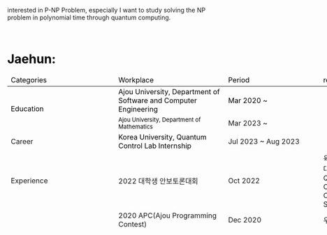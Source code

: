 interested in P-NP Problem, especially I want to study solving the NP problem in polynomial time through quantum computing.

<!---
Han-JaeHoon/Han-JaeHoon is a ✨ special ✨ repository because its `README.md` (this file) appears on your GitHub profile.
You can click the Preview link to take a look at your changes.
--->

<p><span style="color: #000000;"><!-- ####### HEY, I AM THE SOURCE EDITOR! #########--></span></p>
<p><span style="color: #000000;">&nbsp; &nbsp; &nbsp; &nbsp; &nbsp; &nbsp;&nbsp;</span></p>
<h1 style="color: #2e6c80;"><span style="color: #000000;">Jaehun:</span></h1>
<table class="editorDemoTable" style="width: 898px; height: 359px;">
<thead>
<tr style="height: 18px;">
<td style="width: 143px; height: 18px;"><span style="color: #000000;">Categories</span></td>
<td style="width: 296px; height: 18px;"><span style="color: #000000;">Workplace</span></td>
<td style="width: 271px; height: 18px;"><span style="color: #000000;">Period</span></td>
<td style="width: 188px; height: 18px;"><span style="color: #000000;">remarks</span></td>
</tr>
</thead>
<tbody>
<tr style="height: 39px;">
<td style="width: 143px; height: 61px;" rowspan="2"><span style="color: #000000;">Education</span></td>
<td style="width: 296px; height: 39px;"><span style="color: #000000;">Ajou University, Department of Software and Computer Engineering</span></td>
<td style="width: 271px; height: 39px;"><span style="color: #000000;">Mar 2020 ~</span></td>
<td style="width: 188px; height: 39px;">&nbsp;</td>
</tr>
<tr style="height: 22px;">
<td style="width: 296px; height: 22px;"><span style="color: #000000; font-size: 13px;">Ajou University, Department of Mathematics</span></td>
<td style="width: 271px; height: 22px;">Mar 2023 ~</td>
<td style="width: 188px; height: 22px;">&nbsp;</td>
</tr>
<tr style="height: 22px;">
<td style="width: 143px; height: 22px;">Career</td>
<td style="width: 296px; height: 22px;"><span id="demoId" style="color: #000000;">Korea University, Quantum Control Lab Internship</span></td>
<td style="width: 271px; height: 22px;">Jul 2023 ~ Aug 2023</td>
<td style="width: 188px; height: 22px;">&nbsp;</td>
</tr>
<tr style="height: 36px;">
<td style="width: 143px; height: 36px;">Experience</td>
<td style="width: 296px; height: 36px;">2022 대학생 안보토론대회</td>
<td style="width: 271px; height: 36px;">Oct 2022</td>
<td style="width: 188px; height: 36px;">육군사관학교장-서울교대총장상, QCS(Quantum Cryptographic &amp; Communication Satellite &amp; System)</td>
</tr>
<tr style="height: 18px;">
<td style="width: 143px; height: 18px;">&nbsp;</td>
<td style="width: 296px; height: 21px;">2020 APC(Ajou Programming Contest)</td>
<td style="width: 271px; height: 21px;">Dec 2020</td>
<td style="width: 188px; height: 21px;">우수상</td>
</tr>
<td style="width: 296px; height: 18px;">&nbsp;</td>
<td style="width: 271px; height: 18px;">&nbsp;</td>
<td style="width: 188px; height: 18px;">&nbsp;</td>
</tr>
</tbody>
</table>
<p><span style="color: #000000;"><strong>&nbsp;</strong></span></p>
<p><span style="color: #000000;"><strong>&nbsp;</strong></span></p>
